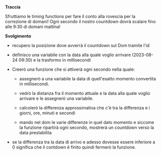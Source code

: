 **Traccia**

Sfruttiamo le timing functions per fare il conto alla rovescia per la correzione di domani!
Ogni secondo il nostro countdown dovrà scalare fino alle 9:30 di domani mattina!

**Svolgimento**

- recupero la posizione dove avverrà il countdown sul Dom tramite l'id
- definisco una variabile con la data alla quale voglio arrivare (2023-08-24 09:30) e la trasformo in millisecondi

- Creerò una funzione che si attiverà ogni secondo nella quale: 
    - assegnerò a una variabile la data di quell'esatto momento convertita in millisecondi.
    - vedrò la distanza fra il momento attuale e la data alla quale voglio arrivare e le assegnerò una variabile.
    - calcolerò la differenza approssimativa che c'è tra la differenza e i giorni, ore, minuti e secondi

    - mando nel dom le varie differenze in quel dato momento e siccome la funzione ripartirà ogni secondo, mostrerà un countdown verso la data prestabilita

- se la differenza tra la data di arrivo e adesso dovesse essere inferiore a 0 significa che il contdown è finito quindi fermerò la funzione.